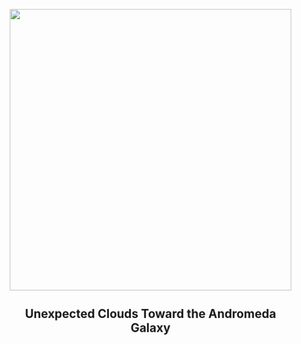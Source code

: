 
<p align="center"><img src="https://apod.nasa.gov/apod/image/2301/M31OiiiArc_Strottner_960.jpg" width="500" height="500"></p>
<h2 align="center"> Unexpected Clouds Toward the Andromeda Galaxy </h2>

